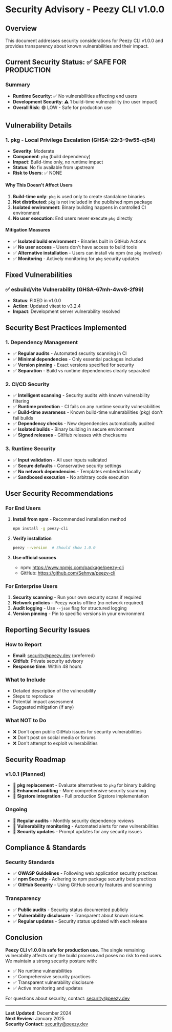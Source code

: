 # Security Advisory - Peezy CLI v1.0.0

## Overview

This document addresses security considerations for Peezy CLI v1.0.0 and provides transparency about known vulnerabilities and their impact.

## Current Security Status: ✅ SAFE FOR PRODUCTION

### Summary

- **Runtime Security**: ✅ No vulnerabilities affecting end users
- **Development Security**: ⚠️ 1 build-time vulnerability (no user impact)
- **Overall Risk**: 🟢 LOW - Safe for production use

## Vulnerability Details

### 1. pkg - Local Privilege Escalation (GHSA-22r3-9w55-cj54)

- **Severity**: Moderate
- **Component**: `pkg` (build dependency)
- **Impact**: Build-time only, no runtime impact
- **Status**: No fix available from upstream
- **Risk to Users**: ✅ NONE

#### Why This Doesn't Affect Users

1. **Build-time only**: `pkg` is used only to create standalone binaries
2. **Not distributed**: `pkg` is not included in the published npm package
3. **Isolated environment**: Binary building happens in controlled CI environment
4. **No user execution**: End users never execute `pkg` directly

#### Mitigation Measures

- ✅ **Isolated build environment** - Binaries built in GitHub Actions
- ✅ **No user access** - Users don't have access to build tools
- ✅ **Alternative installation** - Users can install via npm (no `pkg` involved)
- ✅ **Monitoring** - Actively monitoring for `pkg` security updates

## Fixed Vulnerabilities

### ✅ esbuild/vite Vulnerability (GHSA-67mh-4wv8-2f99)

- **Status**: FIXED in v1.0.0
- **Action**: Updated vitest to v3.2.4
- **Impact**: Development server vulnerability resolved

## Security Best Practices Implemented

### 1. Dependency Management

- ✅ **Regular audits** - Automated security scanning in CI
- ✅ **Minimal dependencies** - Only essential packages included
- ✅ **Version pinning** - Exact versions specified for security
- ✅ **Separation** - Build vs runtime dependencies clearly separated

### 2. CI/CD Security

- ✅ **Intelligent scanning** - Security audits with known vulnerability filtering
- ✅ **Runtime protection** - CI fails on any runtime security vulnerabilities
- ✅ **Build-time awareness** - Known build-time vulnerabilities (pkg) don't fail builds
- ✅ **Dependency checks** - New dependencies automatically audited
- ✅ **Isolated builds** - Binary building in secure environment
- ✅ **Signed releases** - GitHub releases with checksums

### 3. Runtime Security

- ✅ **Input validation** - All user inputs validated
- ✅ **Secure defaults** - Conservative security settings
- ✅ **No network dependencies** - Templates embedded locally
- ✅ **Sandboxed execution** - No arbitrary code execution

## User Security Recommendations

### For End Users

1. **Install from npm** - Recommended installation method

   ```bash
   npm install -g peezy-cli
   ```

2. **Verify installation**

   ```bash
   peezy --version  # Should show 1.0.0
   ```

3. **Use official sources**
   - npm: https://www.npmjs.com/package/peezy-cli
   - GitHub: https://github.com/Sehnya/peezy-cli

### For Enterprise Users

1. **Security scanning** - Run your own security scans if required
2. **Network policies** - Peezy works offline (no network required)
3. **Audit logging** - Use `--json` flag for structured logging
4. **Version pinning** - Pin to specific versions in your environment

## Reporting Security Issues

### How to Report

- **Email**: security@peezy.dev (preferred)
- **GitHub**: Private security advisory
- **Response time**: Within 48 hours

### What to Include

- Detailed description of the vulnerability
- Steps to reproduce
- Potential impact assessment
- Suggested mitigation (if any)

### What NOT to Do

- ❌ Don't open public GitHub issues for security vulnerabilities
- ❌ Don't post on social media or forums
- ❌ Don't attempt to exploit vulnerabilities

## Security Roadmap

### v1.0.1 (Planned)

- 🔄 **pkg replacement** - Evaluate alternatives to `pkg` for binary building
- 🔄 **Enhanced auditing** - More comprehensive security scanning
- 🔄 **Sigstore integration** - Full production Sigstore implementation

### Ongoing

- 🔄 **Regular audits** - Monthly security dependency reviews
- 🔄 **Vulnerability monitoring** - Automated alerts for new vulnerabilities
- 🔄 **Security updates** - Prompt updates for any security issues

## Compliance & Standards

### Security Standards

- ✅ **OWASP Guidelines** - Following web application security practices
- ✅ **npm Security** - Adhering to npm package security best practices
- ✅ **GitHub Security** - Using GitHub security features and scanning

### Transparency

- ✅ **Public audits** - Security status documented publicly
- ✅ **Vulnerability disclosure** - Transparent about known issues
- ✅ **Regular updates** - Security status updated with each release

## Conclusion

**Peezy CLI v1.0.0 is safe for production use.** The single remaining vulnerability affects only the build process and poses no risk to end users. We maintain a strong security posture with:

- ✅ No runtime vulnerabilities
- ✅ Comprehensive security practices
- ✅ Transparent vulnerability disclosure
- ✅ Active monitoring and updates

For questions about security, contact: security@peezy.dev

---

**Last Updated**: December 2024  
**Next Review**: January 2025  
**Security Contact**: security@peezy.dev
